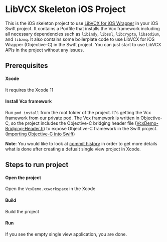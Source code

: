 # LibVCX Skeleton iOS Project
This is the iOS skeleton project to use [LibVCX for iOS Wrapper](https://github.com/hyperledger/indy-sdk/tree/master/vcx/wrappers/ios) in your iOS Swift project.
It contains a Podfile that installs the Vcx framework including all necessary dependencies such as `libindy`, `libssl`, `libcrypto`, `libsodium`, and `libzmq`. It also contains some boilerplate code to use LibVCX for iOS Wrapper (Objective-C) in the Swift project.
You can just start to use LibVCX APIs in the project without any issues.

## Prerequisites
#### Xcode
It requires the Xcode 11

#### Install Vcx framework
Run `pod install` from the root folder of the project. It's getting the Vcx framework from our private pod. The Vcx framework is written in Objective-C, so the project includes the Objective-C bridging header file ([VcxDemo-Bridging-Header.h](https://github.com/sktston/vcx-skeleton-ios/blob/master/VcxDemo/VcxDemo-Bridging-Header.h)) to expose Objective-C framework in the Swift project. ([Importing Objective-C into Swift](https://developer.apple.com/documentation/swift/imported_c_and_objective-c_apis/importing_objective-c_into_swift))

**Note**: You would like to look at [commit history](https://github.com/sktston/vcx-skeleton-ios/commits/master) in order to get more details what is done after creating a defualt single view project in Xcode.

## Steps to run project
#### Open the project
Open the `VcxDemo.xcworkspace` in the Xcode

#### Build  
Build the project

#### Run
If you see the empty single view application, you are done. 
